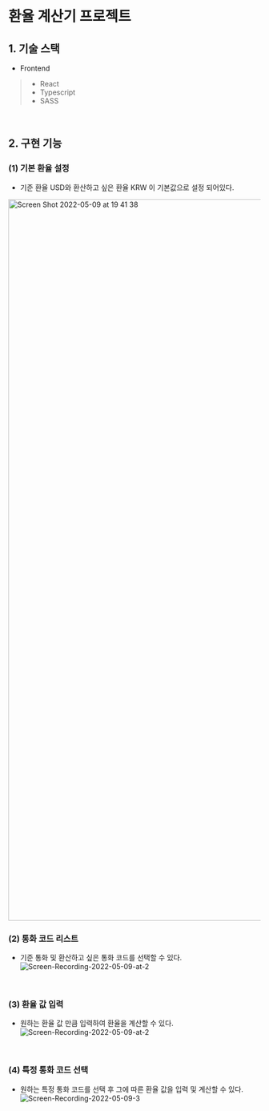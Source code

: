 # 환율 계산기 프로젝트

## 1. 기술 스택
* Frontend
> - React
> - Typescript
> - SASS

</br>

## 2. 구현 기능
### (1) 기본 환율 설정
* 기준 환율 USD와 환산하고 싶은 환율 KRW 이 기본값으로 설정 되어있다.
<img width="1440" alt="Screen Shot 2022-05-09 at 19 41 38" src="https://user-images.githubusercontent.com/82952800/167394210-9dc12fdb-e643-423b-96ee-91ce4aa18760.png">

</br>

### (2) 통화 코드 리스트
* 기준 통화 및 환산하고 싶은 통화 코드를 선택할 수 있다.
![Screen-Recording-2022-05-09-at-2](https://user-images.githubusercontent.com/82952800/167428905-d5dfb0fd-421c-4716-b5e0-357d1ec9096f.gif)

</br>

### (3) 환율 값 입력
* 원하는 환율 값 만큼 입력하여 환율을 계산할 수 있다.
![Screen-Recording-2022-05-09-at-2](https://user-images.githubusercontent.com/82952800/167430860-0b816966-5add-4f17-b003-532adb0dd6fb.gif)

</br>

### (4) 특정 통화 코드 선택
* 원하는 특정 통화 코드를 선택 후 그에 따른 환율 값을 입력 및 계산할 수 있다.
![Screen-Recording-2022-05-09-3](https://user-images.githubusercontent.com/82952800/167432171-bad90574-cb56-4cd2-b172-d49b2198e579.gif)
